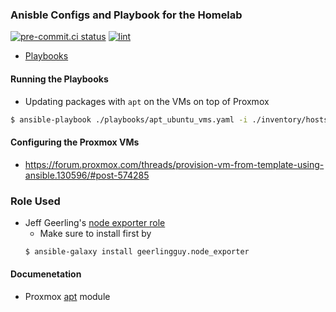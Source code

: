 ### Anisble Configs and Playbook for the Homelab

[![pre-commit.ci status](https://results.pre-commit.ci/badge/github/yelinaung/ansible-configs/master.svg)](https://results.pre-commit.ci/latest/github/yelinaung/ansible-configs/master) [![lint](https://github.com/yelinaung/ansible-configs/actions/workflows/lint.yaml/badge.svg)](https://github.com/yelinaung/ansible-configs/actions/workflows/lint.yaml)

- [Playbooks](https://docs.ansible.com/ansible/latest/playbook_guide/playbooks_intro.html)

#### Running the Playbooks

- Updating packages with `apt` on the VMs on top of Proxmox
```bash
$ ansible-playbook ./playbooks/apt_ubuntu_vms.yaml -i ./inventory/hosts --extra-vars "hosts=vms_on_proxmox"
```

#### Configuring the Proxmox VMs

- https://forum.proxmox.com/threads/provision-vm-from-template-using-ansible.130596/#post-574285

### Role Used

- Jeff Geerling's [node exporter role](https://github.com/geerlingguy/ansible-role-node_exporter)
    - Make sure to install first by
    ```bash
    $ ansible-galaxy install geerlingguy.node_exporter
    ```

#### Documenetation

- Proxmox [apt](https://docs.ansible.com/ansible/latest/collections/ansible/builtin/apt_module.html) module
